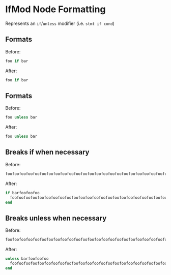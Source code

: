 <!-- BEGIN_AUTOGENERATED -->
# IfMod Node Formatting

Represents an `if`/`unless` modifier (i.e. `stmt if cond`)
<!-- END_AUTOGENERATED -->

## Formats

Before:

```ruby
foo if bar
```

After:

```ruby
foo if bar
```

## Formats

Before:

```ruby
foo unless bar
```

After:

```ruby
foo unless bar
```

## Breaks if when necessary

Before:

```ruby
foofoofoofoofoofoofoofoofoofoofoofoofoofoofoofoofoofoofoofoofoofoofoofo if barfoofoofoo
```

After:

```ruby
if barfoofoofoo
  foofoofoofoofoofoofoofoofoofoofoofoofoofoofoofoofoofoofoofoofoofoofoofo
end
```

## Breaks unless when necessary

Before:

```ruby
foofoofoofoofoofoofoofoofoofoofoofoofoofoofoofoofoofoofoofoofoofoofoofo unless barfoofoofoo
```

After:

```ruby
unless barfoofoofoo
  foofoofoofoofoofoofoofoofoofoofoofoofoofoofoofoofoofoofoofoofoofoofoofo
end
```
